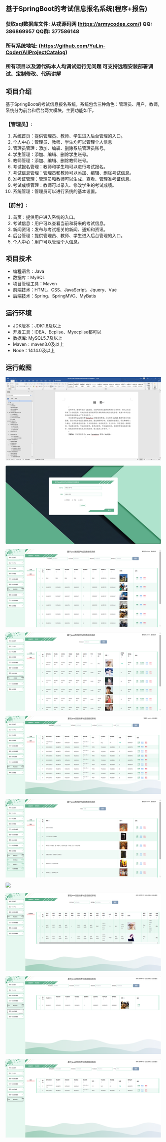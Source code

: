 ## 基于SpringBoot的考试信息报名系统(程序+报告)

###  获取sql数据库文件: 从戎源码网 (https://armycodes.com/) QQ: 386869957 QQ群: 377586148
###  所有系统地址: (https://github.com/YuLin-Coder/AllProjectCatalog) 
###  所有项目以及源代码本人均调试运行无问题 可支持远程安装部署调试、定制修改、代码讲解

## 项目介绍
基于SpringBoot的考试信息报名系统，系统包含三种角色：管理员、用户，教师,系统分为前台和后台两大模块，主要功能如下。

### 【管理员】:
1. 系统首页：提供管理员、教师、学生进入后台管理的入口。
2. 个人中心：管理员、教师、学生均可以管理个人信息
3. 管理员管理：添加、编辑、删除系统管理员账号。
4. 学生管理：添加、编辑、删除学生账号。
5. 教师管理：添加、编辑、删除教师账号。
6. 考试报名管理：教师和学生均可以进行考试报名。
7. 考试信息管理：管理员和教师可以添加、编辑、删除考试信息。
8. 准考证管理：管理员和教师可以生成、查看、管理准考证信息。
9. 考试成绩管理：教师可以录入、修改学生的考试成绩。
10. 系统管理：管理员可以进行系统的基本设置。

### 【前台】:
1. 首页：提供用户进入系统的入口。
2. 考试信息：用户可以查看当前和将来的考试信息。
3. 新闻资讯：发布与考试相关的新闻、通知和资讯。
4. 后台管理：提供管理员、教师、学生进入后台管理的入口。
5. 个人中心：用户可以管理个人信息。

## 项目技术
- 编程语言：Java
- 数据库：MySQL
- 项目管理工具：Maven
- 前端技术：HTML、CSS、JavaScript、Jquery、Vue
- 后端技术：Spring、SpringMVC、MyBatis

## 运行环境
- JDK版本：JDK1.8及以上
- 开发工具：IDEA、Ecplise、Myecplise都可以
- 数据库: MySQL5.7及以上
- Maven：maven3.0及以上
- Node：14.14.0及以上

## 运行截图
![](screenshot/1.png)

![](screenshot/2.png)

![](screenshot/3.png)

![](screenshot/4.png)

![](screenshot/5.png)

![](screenshot/6.png)

![](screenshot/7.png)

![](screenshot/8.png)

![](screenshot/9.png)

![](screenshot/10.png)